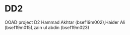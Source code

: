 # DD2
OOAD project D2   Hammad Akhtar (bsef19m002),Haider Ali (bsef19m015),zain ul abdin (bsef19m023)
